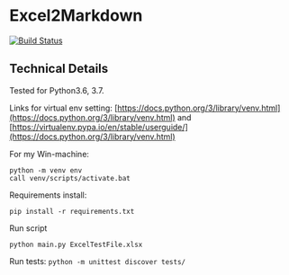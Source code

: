 # Excel2Markdown
[![Build Status](https://travis-ci.com/dnovichkov/Excel2Markdown.svg?branch=master)](https://travis-ci.com/dnovichkov/Excel2Markdown)
## Technical Details

Tested for Python3.6, 3.7. 

Links for virtual env setting:
[https://docs.python.org/3/library/venv.html](https://docs.python.org/3/library/venv.html) and 
[https://virtualenv.pypa.io/en/stable/userguide/](https://docs.python.org/3/library/venv.html)

For my Win-machine:
```
python -m venv env
call venv/scripts/activate.bat
```

Requirements install:

```
pip install -r requirements.txt
```


Run script 

```
python main.py ExcelTestFile.xlsx
```

Run tests:
`python -m unittest discover tests/`

